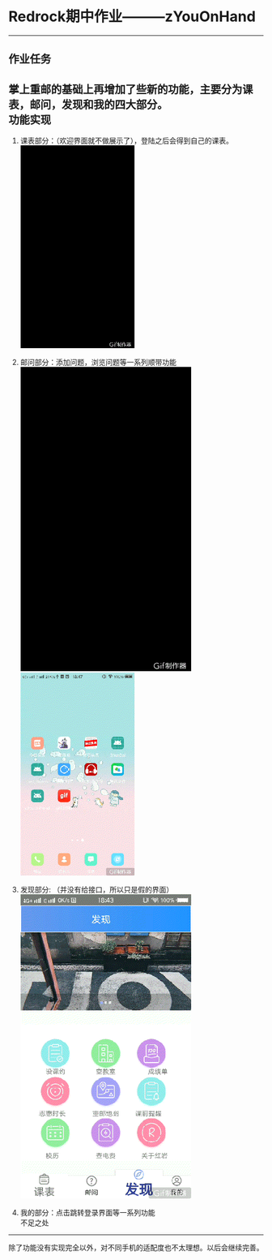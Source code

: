 # **Redrock期中作业———zYouOnHand** #
---
作业任务
---
掌上重邮的基础上再增加了些新的功能，主要分为课表，邮问，发现和我的四大部分。  
功能实现
---
1. 课表部分：（欢迎界面就不做展示了），登陆之后会得到自己的课表。  
![](https://github.com/sssleverlily/zYouOnHand/blob/master/app/readimgs/tmp2(1).gif)

2. 邮问部分：添加问题，浏览问题等一系列顺带功能![](https://github.com/sssleverlily/zYouOnHand/blob/master/app/readimgs/tmp2(2).gif)  
 ![](https://github.com/sssleverlily/zYouOnHand/blob/master/app/readimgs/tmp2(3).gif)
3. 发现部分: （并没有给接口，所以只是假的界面）  
 ![](https://github.com/sssleverlily/zYouOnHand/blob/master/app/readimgs/tmp2.gif)
4. 我的部分：点击跳转登录界面等一系列功能  
不足之处
---
除了功能没有实现完全以外，对不同手机的适配度也不太理想。以后会继续完善。
 

